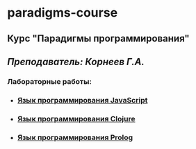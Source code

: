 # paradigms-course

## Курс "Парадигмы программирования"
## *Преподаватель: Корнеев Г.А.*

### Лабораторные работы:
- ### <a href="https://github.com/DL4x/itmo-courses/tree/main/paradigms-course/javascript">Язык программирования JavaScript</a>
- ### <a href="https://github.com/DL4x/itmo-courses/tree/main/paradigms-course/clojure">Язык программирования Clojure</a>
- ### <a href="https://github.com/DL4x/itmo-courses/tree/main/paradigms-course/prolog">Язык программирования Prolog</a>
